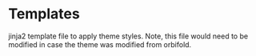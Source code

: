 # Templates

jinja2 template file to apply theme styles. Note, this file would need to be modified in case the theme was modified from orbifold.